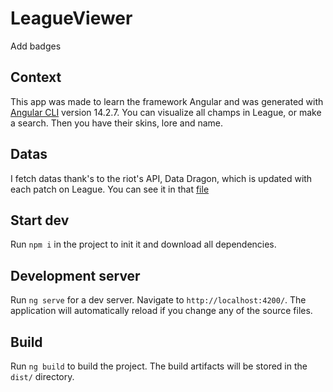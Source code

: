 # LeagueViewer

Add badges

## Context

This app was made to learn the framework Angular and was generated with [Angular CLI](https://github.com/angular/angular-cli) version 14.2.7.
You can visualize all champs in League, or make a search. 
Then you have their skins, lore and name. 

## Datas

I fetch datas thank's to the riot's API, Data Dragon, which is updated with each patch on League.
You can see it in that [file](/src/app/services/league-champion.service.ts)


## Start dev

Run `npm i` in the project to init it and download all dependencies.

## Development server

Run `ng serve` for a dev server. Navigate to `http://localhost:4200/`. The application will automatically reload if you change any of the source files.

## Build

Run `ng build` to build the project. The build artifacts will be stored in the `dist/` directory.
